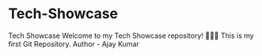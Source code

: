 # Tech-Showcase
Tech Showcase Welcome to my Tech Showcase repository! 👨‍💻✨ This is my first Git Repository.
Author - Ajay Kumar
